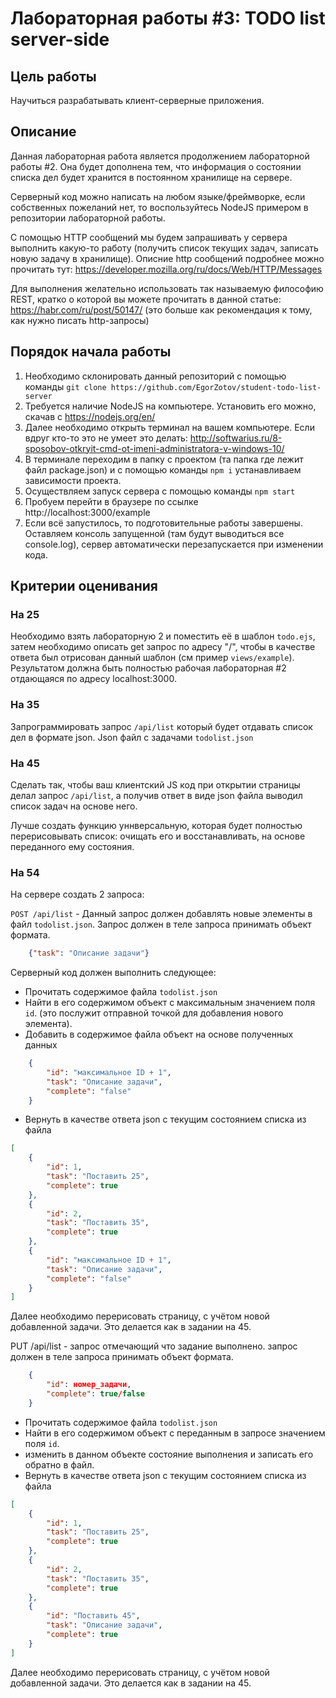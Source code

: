 # Лабораторная работы #3: TODO list server-side

## Цель работы

Научиться разрабатывать клиент-серверные приложения.

## Описание

Данная лабораторная работа является продолжением лабораторной работы #2. Она будет дополнена тем, что информация о состоянии списка дел будет хранится в постоянном хранилище на сервере.

Серверный код можно написать на любом языке/фреймворке, если собственных пожеланий нет, то воспользуйтесь NodeJS примером в репозитории лабораторной работы.

С помощью HTTP сообщений мы будем запрашивать у сервера выполнить какую-то работу (получить список текущих задач, записать новую задачу в хранилище). Описние http сообщений подробнее можно прочитать тут: https://developer.mozilla.org/ru/docs/Web/HTTP/Messages

Для выполнения желательно использовать так называемую философию REST, кратко о которой вы можете прочитать в данной статье: https://habr.com/ru/post/50147/ (это больше как рекомендация к тому, как нужно писать http-запросы)

## Порядок начала работы

1. Необходимо склонировать данный репозиторий с помощью команды ```git clone https://github.com/EgorZotov/student-todo-list-server```
2. Требуется наличие NodeJS на компьютере. Установить его можно, скачав с https://nodejs.org/en/
3. Далее необходимо открыть терминал на вашем компьютере. Если вдруг кто-то это не умеет это делать: http://softwarius.ru/8-sposobov-otkryit-cmd-ot-imeni-administratora-v-windows-10/
4. В терминале переходим в папку с проектом (та папка где лежит файл package.json) и с помощью команды `npm i` устанавливаем зависимости проекта.
5. Осуществляем запуск сервера с помощью команды `npm start`
6. Пробуем перейти в браузере по ссылке http://localhost:3000/example
7. Если всё запустилось, то подготовительные работы завершены. Оставляем консоль запущенной (там будут выводиться все console.log), сервер автоматически перезапускается при изменении кода.

## Критерии оценивания

### На 25

Необходимо взять лабораторную 2 и поместить её в шаблон `todo.ejs`, затем необходимо описать get запрос по адресу "/", чтобы в качестве ответа был отрисован данный шаблон (см пример `views/example`). Результатом должна быть полностью рабочая лабораторная #2 отдающаяся по адресу localhost:3000.

### На 35

Запрограммировать запрос `/api/list` который будет отдавать список дел в формате json. Json файл с задачами `todolist.json`

### На 45

Сделать так, чтобы ваш клиентский JS код при открытии страницы делал запрос `/api/list`, а получив ответ в виде json файла выводил список задач на основе него.

Лучше создать функцию уннверсальную, которая будет полностью перерисовывать список: очищать его и восстанавливать, на основе переданного ему состояния.

### На 54

На сервере создать 2 запроса:

`POST /api/list` - Данный запрос должен добавлять новые элементы в файл `todolist.json`. Запрос должен в теле запроса принимать объект формата.
```json 
    {"task": "Описание задачи"}
```
Серверный код должен выполнить следующее:
- Прочитать содержимое файла `todolist.json`
- Найти в его содержимом объект с максимальным значением поля `id`. (это послужит отправной точкой для добавления нового элемента).
- Добавить в содержимое файла объект на основе полученных данных
```json
    {
        "id": "максимальное ID + 1",
        "task": "Описание задачи",
        "complete": "false"
    }
```
- Вернуть в качестве ответа json с текущим состоянием списка из файла
```json
[
    {
        "id": 1, 
        "task": "Поставить 25", 
        "complete": true
    },
    {
        "id": 2,
        "task": "Поставить 35",
        "complete": true
    },
    {
        "id": "максимальное ID + 1",
        "task": "Описание задачи",
        "complete": "false"
    }
]
```

Далее необходимо перерисовать страницу, с учётом новой добавленной задачи. Это делается как в задании на 45.

PUT /api/list - запрос отмечающий что задание выполнено.  запрос должен в теле запроса принимать объект формата.
```json 
    {
        "id": номер_задачи,
        "complete": true/false 
    }
```
- Прочитать содержимое файла `todolist.json`
- Найти в его содержимом объект с переданным в запросе значением поля `id`.
- изменить в данном объекте состояние выполнения и записать его обратно в файл.
- Вернуть в качестве ответа json с текущим состоянием списка из файла
```json
[
    {
        "id": 1, 
        "task": "Поставить 25", 
        "complete": true
    },
    {
        "id": 2,
        "task": "Поставить 35",
        "complete": true
    },
    {
        "id": "Поставить 45",
        "task": "Описание задачи",
        "complete": true
    }
]
```

Далее необходимо перерисовать страницу, с учётом новой добавленной задачи. Это делается как в задании на 45.